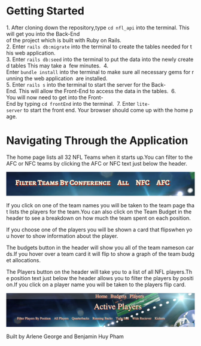 
<h1> Getting Started </h1>

1. After cloning down the repository,type `cd nfl_api` into the terminal. This will get you into the Back-End 
of the project which is built with Ruby on Rails. 
2. Enter `rails db:migrate` into the terminal to create the tables needed for this web application.
3. Enter `rails db:seed` into the terminal to put the data into the newly created tables This may take a 
few minutes. 
4.  Enter `bundle install` into the terminal to make sure all necessary gems for running the web application 
are installed.
5. Enter `rails s` into the terminal to start the server for the Back-End. This will allow the Front-End to access the data in the tables. 
6. You will now need to get into the Front-End by typing `cd frontEnd` into the terminal. 
7. Enter `lite-server` to start the front end. Your browser should come up with the home page. 



<h1> Navigating Through the Application </h1>

The home page lists all 32 NFL Teams when it starts up.You can filter to the AFC or NFC teams by clicking the AFC or NFC text just below the header. 

![Filter Home Page](/nfl_api/readMePictures/filterHomePage.png)

If you click on one of the team names you will be taken to the team page that lists the players for the team.You can also click on the Team Budget in the header to see a breakdown on how much the team spent on each position. 

If you choose one of the players you will be shown a card that flipswhen you hover to show information about the player. 

The budgets button in the header will show you all of the team nameson cards.If you hover over a team card it will flip to show a graph of the team budget allocations. 

The Players button on the header will take you to a list of all NFL players.The position text just below the header allows you to filter the players by position.If you click on a player name you will be taken to the players flip card. 

![alternativetext](/nfl_api/readMePictures/filterPlayersPage.png)


Built by Arlene George and Benjamin Huy Pham 
